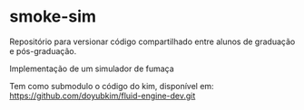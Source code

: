 # smoke-sim

Repositório para versionar código compartilhado entre alunos de graduação e pós-graduação.

Implementação de um simulador de fumaça

Tem como submodulo o código do kim, disponível em: https://github.com/doyubkim/fluid-engine-dev.git
